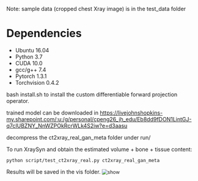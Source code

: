 Note: sample data (cropped chest Xray image) is in the test_data folder
# Dependencies

- Ubuntu 16.04
- Python 3.7
- CUDA 10.0
- gcc/g++ 7.4
- Pytorch 1.3.1
- Torchvision 0.4.2

bash install.sh to install the custom differentiable forward projection operator.

trained model can be downloaded in https://livejohnshopkins-my.sharepoint.com/:u:/g/personal/cpeng26_jh_edu/Eb8dd9fDON1LintGJ-q7cIUBZNY_NnWZPOkRcrWLk4S2iw?e=d3aasu

decompress the ct2xray_real_gan_meta folder under run/

To run XraySyn and obtain the estimated volume + bone + tissue content:
```
python script/test_ct2xray_real.py ct2xray_real_gan_meta
```

Results will be saved in the vis folder.
<img src="./0.png" alt="show" style="zoom:90%;" />
